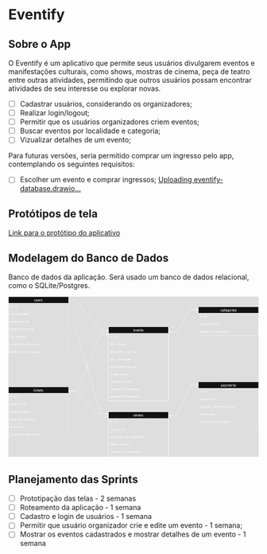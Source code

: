 # Eventify

## Sobre o App

O Eventify é um aplicativo que permite seus usuários divulgarem eventos e manifestações culturais, como shows, mostras de cinema, peça de teatro entre outras atividades, permitindo que outros usuários possam encontrar atividades de seu interesse ou explorar novas.

- [ ] Cadastrar usuários, considerando os organizadores;
- [ ] Realizar login/logout;
- [ ] Permitir que os usuários organizadores criem eventos;
- [ ] Buscar eventos por localidade e categoria;
- [ ] Vizualizar detalhes de um evento;

Para futuras versões, seria permitido comprar um ingresso pelo app, contemplando os seguintes requisitos:

- [ ] Escolher um evento e comprar ingressos;
[Uploading eventify-database.drawio…]()

## Protótipos de tela

[Link para o protótipo do aplicativo](https://www.figma.com/design/4vb1z601jlP9PBRHRfRoah/Eventify?node-id=0-1&m=dev&t=N4RWWGNDrIP0DVrZ-1) 

## Modelagem do Banco de Dados

Banco de dados da aplicação. Será usado um banco de dados relacional, como o SQLite/Postgres.

![Eventify Database](eventify-database.drawio.png)

## Planejamento das Sprints

- [ ] Prototipação das telas - 2 semanas
- [ ] Roteamento da aplicação - 1 semana
- [ ] Cadastro e login de usuários - 1 semana
- [ ] Permitir que usuário organizador crie e edite um evento - 1 semana;
- [ ] Mostrar os eventos cadastrados e mostrar detalhes de um evento - 1 semana

